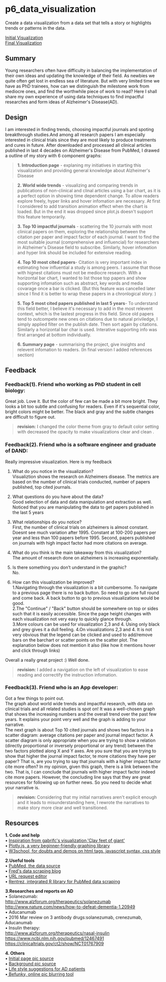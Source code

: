 # p6_data_visualization
Create a data visualization from a data set that tells a story or highlights trends or patterns in the data.  
  
[Initial Visualization](http://codepen.io/Heronwang/pen/ygvZNj)  
[Final Visualization](http://codepen.io/Heronwang/pen/pRaGvL)  

## Summary  
Young researchers often have difficulty in balancing the implementation of their own ideas and updating the knowledge of their field. As newbies we quite often get lost in endless sea of literature. But with very limited time we have as PhD trainees, how can we distinguish the milestone work from mediocre ones, and find the worthwhile piece of work to read? Here I shall share my own experience of using data techniques to find impactful researches and form ideas of Alzheimer's Disease(AD).  

## Design 
I am interested in finding trends, choosing  impactful journals and spoting breakthrough studies.And among all research papers I am especially interested in clinical trials since they are most likely to produce treatments and cures in future.  After downloaded and processed all clinical articles published in last 4 decades on Alzheimer's Disease from PubMed, I drawed a outline of my story with 6 component graphs:  

>**1. Introduction page** - explaning my initiatives in starting this visualization and providing general knowledge about Alzheimer's Disease  

>**2. World wide trends** - visualizing and comparing trends in publications of non-clinical and clinal articles using a bar chart, as it is a perfect option in showing time dependent change. To allow readers explore freely, hyper links and hover infomation are necessary. At first I considered to add transition animation effect when the chart is loaded. But in the end it was dropped since plot.js doesn't support this feature temporarily.  

>**3. Top 10 impactful journals** - scattering the 10 journals with most clinical papers on them,  exploring the relationship between the citation per paper and impact factor of each journal.  I want to find the most suitable journal (comprehensive and influencial) for researchers in Alzheimer's Disease field to subscribe.  Similarly, hover infomation and hyper link should be included for extensive reading.  

>**4. Top 10 most cited papers**- Citation is very important index in estimating how influential a study is among peers. I assume that those with hignest citations must not be mediocre research. With a horizontal bar chart, I wanted to list those top papers and show supporting infomation such as abstract, key words and media covarage once a bar is clicked. (But this feature was cancelled later since I find it is better to wrap these papers in a chronlogical story. )  

>**5. Top 5 most cited papers published in last 5 years**- To understand this field better, I believe it's necessary to add in the most relevent context, which is the lastest progress in this field.  Since old papers tend to outcompete new ones on citations due to natural priviledge, I simply applied filter on the publish date. Then sort again by citations. Similarly a horizontal bar char is used. Interative supporting info was first arranged at bottom individually.  

>**6. Summary page** - summarising the project, give insights and relevent infomation to readers. (In final version I added references section)  


## Feedback  
### Feedback(1). Friend who working as PhD student in cell biology:  
Great job. Love it. But  the color of few can be made a bit more bright. They looks a bit too subtle and confusing for readers. Even if it's sequential color, bright colors might be better. The black and gray and the subtle changes are difficult to figure out.  

>**revision:** I changed the color theme from gray to default color setting with decreased the opacity to make visualizations clear and clean .  

### Feedback(2). Friend who is a software engineer and graduate of DAND:   
Really impressive visualization. Here is my feedback  
1. What do you notice in the visualization?  
Visualiztion shows the research on Alzheimers disease. The metrics are based on the number of clinical trials conducted, number of papers published, top cited journals.  

2. What questions do you have about the data?  
Good selection of data and data manipulation and extraction as well. Noticed that you are manipulating the data to get papers published in the last 5 years  

3. What relationships do you notice?  
First, the number of clinical trials on alzheimers is almost constant. Doesnt see much variation after 1995. Constant at 100-200 papers per year and less than 100 papers before 1995. Second, papers published on journals with high impact factor had more citations on average.  

4. What do you think is the main takeaway from this visualization?   
The amount of research done on alzheimers is increasing exponentially.  
5. Is there something you don’t understand in the graphic?  
No.  

6. How can this visualization be improved?  
1.Navigating through the visualization is a bit cumbersome. To navigate to a previous page there is no back button. So need to go one full round and come back. A back button to go to previous visualizations would be good.   
2.The "Continue" / "Back" button should be somewhere on top or sides such that it is easily accessible. Since the page height changes with each visualization not very easy to quickly glance through.  
3.More colours can be used for visualization 2,3 and 4. Using only black and grey gives it a dull feeling.
4.On visualizations 2,3 and 4. It is not very obvious that the legend can be clicked and used to add/remove bars on the barchart or scatter points on the scatter plot. The explanation below does not mention it also (like how it mentions hover and click through links)  

Overall a really great project :) Well done.  

>**revision:** I added a navigation on the left of visualization to ease reading and correctify the instruction infomation.  

### Feedback(3). Friend who is an App developer:  
Got a few things to point out.  
The graph about world wide trends and impactful research, with data on clinical trials and all related studies is spot on! It was a well-chosen graph that shows the increasing numbers and the overall trend over the past few years. It explains your point very well and the graph is adding to your narrative.  
The next graph is about Top 10 cited journals and shows two factors in a scatter diagram: average citations per paper and journal impact factor. A scatter diagram is only appropriate when you are trying to show a relation (directly proportional or inversely proportional or any trend) between the two factors plotted along X and Y axes. Are you sure that you are trying to show that higher the journal impact factor, te more citations they have per paper? That is, are you trying to say that journals with a higher impact factor cite more often? In my opinion, given this graph, there is a link between the two. That is, I can conclude that journals with higher impact factor indeed cite more papers. However, the concluding line says that they are great resources for following up on further news. So you need to decide what your narrative is.  

>**revision:** Considering that my initial narratives aren't explicit enough and it leads to misunderstanding here, I rewrote the narratives to make story more clear and well transitioned.  

## Resources  
**1. Code and help**  
• [Inspiration from gabrifc's visualization,'Clay feet of giant'](https://github.com/gabrifc/Udacity-Data-Analyst-Nanodegree/blob/master/P6%20-%20Data%20Visualization)  
• [Plotly.js, a very beginner-friendly graphing library](https://plot.ly/javascript/ )  
• [W3school, for doubts and demos on html tags, javascript syntax, css style](http://www.w3schools.com/graphics/svg_intro.asp)   

**2.Useful tools**  
• [PubMed, the data source](https://www.ncbi.nlm.nih.gov/pubmed)  
• [Fred's data scraping blog](http://www.fredtrotter.com/2014/11/14/hacking-on-the-pubmed-api)  
• [URL request editor](http://meyerweb.com/eric/tools/dencoder/)  
• [Rentrez, integrated R library for PubMed data scraping](https://cran.rproject.org/web/packages/rentrez/vignettes/rentrez_tutorial.html)  

**3.Researches and reports on AD**  
• Solanezumab:  
http://www.alzforum.org/therapeutics/solanezumab  
http://www.nature.com/news/how-to-defeat-dementia-1.20949  
• Aducanumab  
• 2016 Mar review on 3 antibody drugs:solanezumab, crenezumab, Aducanumab  
• Insulin therapy:  
http://www.alzforum.org/therapeutics/nasal-insulin  
https://www.ncbi.nlm.nih.gov/pubmed/12467491  
https://clinicaltrials.gov/ct2/show/NCT01767909    

**4. Others**  
• [Initial page pic source](https://cran.r-project.org/web/packages/rentrez/vignettes/rentrez_tutorial.html)  
• [Background pic source](http://www.theholisticingredient.com/blogs/wholesome-living/98921158-a-truly-holistic-9-week-healthy-lifestyle-program-im-happy-to-recommend)  
• [Life style suggestions for AD patients](http://www.alzheimers.net/2015-10-14/how-alzheimers-could-be-type-2-diabetes/)  
•[ Befunky, online pic blurring tool](https://www.befunky.com/features/blur-image/)  
